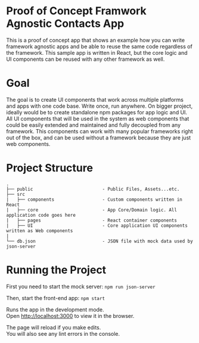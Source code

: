 # Proof of Concept Framwork Agnostic Contacts App

This is a proof of concept app that shows an example how you can write framework agnostic apps and be able to reuse the same code regardless of the framework.
This sample app is written in React, but the core logic and UI components can be reused with any other framework as well.

# Goal

The goal is to create UI components that work across multiple platforms and apps with one code base. Write once, run anywhere.
On bigger project, ideally would be to create standalone npm packages for app logic and UI. All UI components that will be used in the system as web components that could be easily extended and maintained and fully decoupled from any framework.
This components can work with many popular frameworks right out of the box, and can be used without a framework because they are just web components.

# Project Structure

```
.
├── public                          - Public Files, Assets...etc.
├── src
|   ├── components                  - Custom components written in React
|   ├── core                        - App Core/Domain logic. All application code goes here
|   ├── pages                       - React container components
|   ├── UI                          - Core application UI components written as Web components
|
└── db.json                         - JSON file with mock data used by json-server
```

# Running the Project

First you need to start the mock server:
`npm run json-server`

Then, start the front-end app:
`npm start`

Runs the app in the development mode.\
Open [http://localhost:3000](http://localhost:3000) to view it in the browser.

The page will reload if you make edits.\
You will also see any lint errors in the console.
